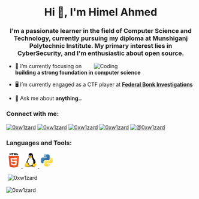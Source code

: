 <h1 align="center">Hi 👋, I'm Himel Ahmed</h1>
<h3 align="center">I'm a passionate learner in the field of Computer Science and Technology, currently pursuing my diploma at Munshiganj Polytechnic Institute. My primary interest lies in CyberSecurity, and I'm enthusiastic about open source.</h3>
<img align="right" alt="Coding" width="270" src="https://media.tenor.com/X_Yo4A3iOyMAAAAC/hacking.gif">

- 🔭 I’m currently focusing on **building a strong foundation in computer science**

- 🖥️ I’m currently engaged as a CTF player at **<a href="https://www.facebook.com/fbictf">Federal Bonk Investigations</a>**

- 💬 Ask me about **anything..**


<h3 align="left">Connect with me:</h3>
<p align="left">
<a href="https://twitter.com/0xw1zard" target="blank"><img align="center" src="https://raw.githubusercontent.com/rahuldkjain/github-profile-readme-generator/master/src/images/icons/Social/twitter.svg" alt="0xw1zard" height="30" width="40" /></a>
<a href="https://linkedin.com/in/0xw1zard" target="blank"><img align="center" src="https://raw.githubusercontent.com/rahuldkjain/github-profile-readme-generator/master/src/images/icons/Social/linked-in-alt.svg" alt="0xw1zard" height="30" width="40" /></a>
<a href="https://fb.com/0xw1zard" target="blank"><img align="center" src="https://raw.githubusercontent.com/rahuldkjain/github-profile-readme-generator/master/src/images/icons/Social/facebook.svg" alt="0xw1zard" height="30" width="40" /></a>
<a href="https://instagram.com/0xw1zard" target="blank"><img align="center" src="https://raw.githubusercontent.com/rahuldkjain/github-profile-readme-generator/master/src/images/icons/Social/instagram.svg" alt="0xw1zard" height="30" width="40" /></a>
<a href="https://medium.com/@0xw1zard" target="blank"><img align="center" src="https://raw.githubusercontent.com/rahuldkjain/github-profile-readme-generator/master/src/images/icons/Social/medium.svg" alt="@0xw1zard" height="30" width="40" /></a>
</p>

<h3 align="left">Languages and Tools:</h3>
<p align="left"> <a href="https://www.w3.org/html/" target="_blank" rel="noreferrer"> <img src="https://raw.githubusercontent.com/devicons/devicon/master/icons/html5/html5-original-wordmark.svg" alt="html5" width="40" height="40"/> </a> <a href="https://www.linux.org/" target="_blank" rel="noreferrer"> <img src="https://raw.githubusercontent.com/devicons/devicon/master/icons/linux/linux-original.svg" alt="linux" width="40" height="40"/> </a> <a href="https://www.python.org" target="_blank" rel="noreferrer"> <img src="https://raw.githubusercontent.com/devicons/devicon/master/icons/python/python-original.svg" alt="python" width="40" height="40"/> </a> </p>

<p>&nbsp;<img align="center" src="https://github-readme-stats.vercel.app/api?username=0xw1zard&show_icons=true&locale=en" alt="0xw1zard" /></p>

<p><img align="center" src="https://github-readme-streak-stats.herokuapp.com/?user=0xw1zard&" alt="0xw1zard" /></p>

